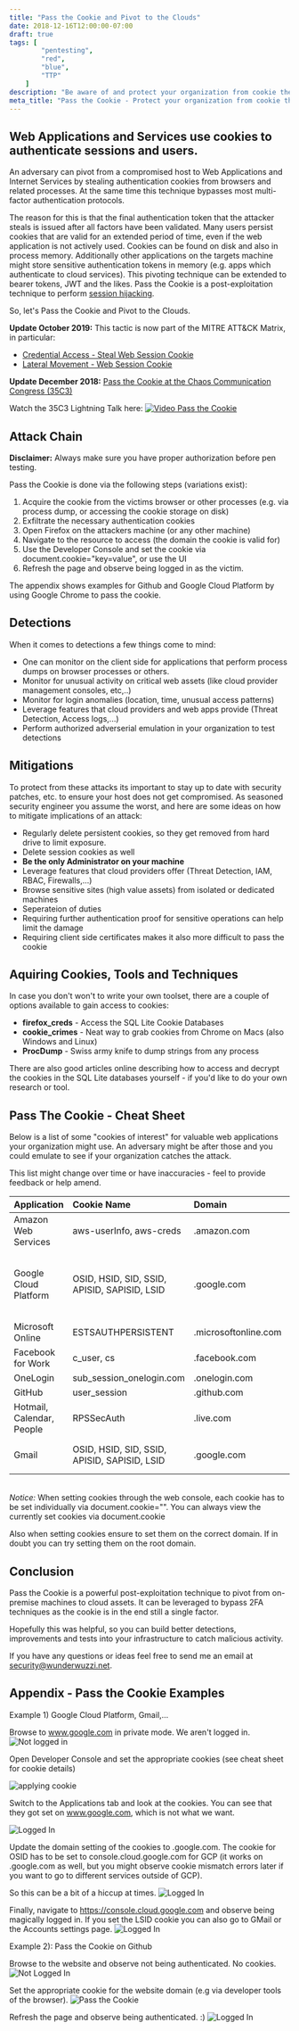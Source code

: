 ```yaml
---
title: "Pass the Cookie and Pivot to the Clouds"
date: 2018-12-16T12:00:00-07:00
draft: true
tags: [
        "pentesting",
        "red",
        "blue",
        "TTP"
    ]
description: "Be aware of and protect your organization from cookie theft"
meta_title: "Pass the Cookie - Protect your organization from cookie theft"
---
```


## Web Applications and Services use cookies to authenticate sessions and users.

An adversary can pivot from a compromised host to Web Applications and Internet Services by stealing authentication cookies from browsers and related processes. At the same time this technique bypasses most multi-factor authentication protocols.

The reason for this is that the final authentication token that the attacker steals is issued after all factors have been validated. Many users persist cookies that are valid for an extended period of time, even if the web application is not actively used. Cookies can be found on disk and also in process memory. Additionally other applications on the targets machine might store sensitive authentication tokens in memory (e.g. apps which authenticate to cloud services). This pivoting technique can be extended to bearer tokens, JWT and the likes.
Pass the Cookie is a post-exploitation technique to perform [session hijacking](https://www.owasp.org/index.php/Session_hijacking_attack).

So, let's Pass the Cookie and Pivot to the Clouds.

**Update October 2019:** This tactic is now part of the MITRE ATT&CK Matrix, in particular:

* [Credential Access - Steal Web Session Cookie](https://attack.mitre.org/techniques/T1539/)
* [Lateral Movement - Web Session Cookie](https://attack.mitre.org/techniques/T1506/)


**Update December 2018:** [Pass the Cookie at the Chaos Communication Congress (35C3)](https://c3lt.de/35c3/talk/CK3DWH/)

Watch the 35C3 Lightning Talk here:
[![Video Pass the Cookie](https://img.youtube.com/vi/y24_QQjbHFA/0.jpg)](https://www.youtube.com/embed/y24_QQjbHFA?start=6630&end=6999s/ "Pass the Cookie at 35C3")

## Attack Chain

**Disclaimer:** Always make sure you have proper authorization before pen testing.

Pass the Cookie is done via the following steps (variations exist):

1. Acquire the cookie from the victims browser or other processes (e.g. via process dump, or accessing the cookie storage on disk)
2. Exfiltrate the necessary authentication cookies
3. Open Firefox on the attackers machine (or any other machine)
4. Navigate to the resource to access (the domain the cookie is valid for)
5. Use the Developer Console and set the cookie via document.cookie="key=value", or use the UI
6. Refresh the page and observe being logged in as the victim.

The appendix shows examples for Github and Google Cloud Platform by using Google Chrome to pass the cookie.

## Detections

When it comes to detections a few things come to mind:

* One can monitor on the client side for applications that perform process dumps on browser processes or others.
* Monitor for unusual activity on critical web assets (like cloud provider management consoles, etc,..)
* Monitor for login anomalies (location, time, unusual access patterns)
* Leverage features that cloud providers and web apps provide (Threat Detection, Access logs,...)
* Perform authorized adverserial emulation in your organization to test detections


## Mitigations

To protect from these attacks its important to stay up to date with security patches, etc. to ensure your host does not get compromised. As seasoned security engineer you assume the worst, and here are some ideas on how to mitigate implications of an attack:

* Regularly delete persistent cookies, so they get removed from hard drive to limit exposure.
* Delete session cookies as well
* **Be the only Administrator on your machine**
* Leverage features that cloud providers offer (Threat Detection, IAM, RBAC, Firewalls,...)
* Browse sensitive sites (high value assets) from isolated or dedicated machines
* Seperateion of duties
* Requiring further authentication proof for sensitive operations can help limit the damage
* Requiring client side certificates makes it also more difficult to pass the cookie


## Aquiring Cookies, Tools and Techniques

In case you don't won't to write your own toolset, there are a couple of options available to gain access to cookies:

* **firefox_creds** - Access the SQL Lite Cookie Databases
* **cookie_crimes** - Neat way to grab cookies from Chrome on Macs (also Windows and Linux)
* **ProcDump** - Swiss army knife to dump strings from any process 

There are also good articles online describing how to access and decrypt the cookies in the SQL Lite databases yourself - if you'd like to do your own research or tool.


## Pass The Cookie - Cheat Sheet

Below is a list of some "cookies of interest" for valuable web applications your organization might use. An adversary might be after those and you could emulate to see if your organization catches the attack. 

This list might change over time or have inaccuracies - feel to provide feedback or help amend.




| Application              | Cookie Name                     | Domain           | Notes                             |
|:-------------------------|:--------------------------------|:-----------------|:----------------------------------|
| Amazon Web Services	   | aws-userInfo, aws-creds         | .amazon.com      | https://console.aws.amazon.com    |
| Google Cloud Platform	   | OSID, HSID, SID, SSID, APISID, SAPISID, LSID          | .google.com      | https://console.cloud.google.com OSID has to be set on console.cloud.google.com, others on .google.com LSID needed for cross app auth (e.g. GCP to Gmail). |
| Microsoft Online	       | ESTSAUTHPERSISTENT	             | .microsoftonline.com	|                               |
| Facebook for Work	       | c_user, cs                      | .facebook.com    | Also works for regular Facebook   |
| OneLogin	               | sub_session_onelogin.com        | .onelogin.com	|                                   |
| GitHub	               | user_session                    | .github.com      | 
| Hotmail, Calendar, People| RPSSecAuth	                     | .live.com        | Access to hotmail,... (No OneDrive)|
| Gmail	                   | OSID, HSID, SID, SSID, APISID, SAPISID, LSID             | .google.com  | https://mail.google.com  For basic mail access only first 4 seem needed.     |


&NewLine;  
*Notice:* When setting cookies through the web console, each cookie has to be set individually via document.cookie="". 
You can always view the currently set cookies via document.cookie

Also when setting cookies ensure to set them on the correct domain. If in doubt you can try setting them on the root domain.


## Conclusion

Pass the Cookie is a powerful post-exploitation technique to pivot from on-premise machines to cloud assets. It can be leveraged to bypass 2FA techniques as the cookie is in the end still a single factor.

Hopefully this was helpful, so you can build better detections, improvements and tests into your infrastructure to catch malicious activity. 

If you have any questions or ideas feel free to send me an email at security@wunderwuzzi.net.  

&NewLine;  


## Appendix - Pass the Cookie Examples
Example 1) Google Cloud Platform, Gmail,...

Browse to www.google.com in private mode. We aren't logged in.
![Not logged in](/blog/images/kekse/step1.jpg)

Open Developer Console and set the appropriate cookies (see cheat sheet for cookie details)

![applying cookie](/blog/images/kekse/step2.jpg)

Switch to the Applications tab and look at the cookies. You can see that they got set on www.google.com, which is not what we want.

![Logged In](/blog/images/kekse/step3.jpg)

Update the domain setting of the cookies to .google.com. The cookie for OSID has to be set to console.cloud.google.com for GCP (it works on .google.com as well, but you might observe cookie mismatch errors later if you want to go to different services outside of GCP). 

So this can be a bit of a hiccup at times.
![Logged In](/blog/images/kekse/step4.jpg)

Finally, navigate to https://console.cloud.google.com and observe being magically logged in. If you set the LSID cookie you can also go to GMail or the Accounts settings page.
![Logged In](/blog/images/kekse/step5.jpg)


Example 2): Pass the Cookie on Github

Browse to the website and observe not being authenticated. No cookies.
![Not Logged In](/blog/images/kekse/GH1.png)

Set the appropriate cookie for the website domain (e.g via developer tools of the browser).
![Pass the Cookie](/blog/images/kekse/GH2.png)

Refresh the page and observe being authenticated. :)
![Logged In](/blog/images/kekse/GH3.png)


